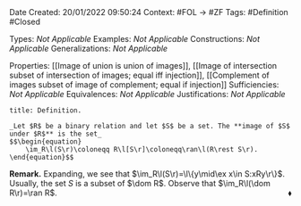 <br />
<br />

Date Created: 20/01/2022 09:50:24
Context: #FOL $\to$ #ZF
Tags: #Definition #Closed 

Types: _Not Applicable_
Examples: _Not Applicable_ 
Constructions: _Not Applicable_
Generalizations: _Not Applicable_

Properties: [[Image of union is union of images]], [[Image of intersection subset of intersection of images; equal iff injection]], [[Complement of images subset of image of complement; equal if injection]]
Sufficiencies: _Not Applicable_
Equivalences: _Not Applicable_
Justifications: _Not Applicable_

``` ad-Definition
title: Definition.

_Let $R$ be a binary relation and let $S$ be a set. The **image of $S$ under $R$** is the set_
$$\begin{equation}
    \im_R\l(S\r)\coloneqq R\l[S\r]\coloneqq\ran\l(R\rest S\r).
\end{equation}$$

```

**Remark.** Expanding, we see that $\im_R\l(S\r)=\l\{y\mid\ex x\in S:xRy\r\}$. Usually, the set $S$ is a subset of $\dom R$. Observe that $\im_R\l(\dom R\r)=\ran R$.<span style="float:right;">$\blacklozenge$</span>
